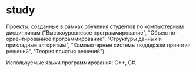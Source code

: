 # study
Проекты, созданные в рамках обучения студентов по компьютерным дисциплинам ("Высокоуровневое программирование", "Объектно-ориентированное программирование", "Структуры данных и прикладные алгоритмы", "Компьютерные системы поддержки принятия решений", "Теория приятия решений").

Используемые языки программирования: C++, C#.
